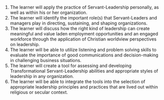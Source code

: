 1. The learner will apply the practice of Servant-Leadership personally, as well as within his or her organization. 
2. The learner will identify the important role\(s\) that Servant-Leaders and managers play in directing, sustaining, and shaping organizations. 
3. The learner will discuss how the right kind of leadership can create meaningful and value laden employment opportunities and an engaged workforce through the application of Christian worldview perspectives on leadership. 
4. The learner will be able to utilize listening and problem solving skills to evaluate the importance of good communications and decision-making in challenging business situations. 
5. The learner will create a tool for assessing and developing Transformational Servant-Leadership abilities and appropriate styles of leadership in any organization.
6. The learner will be able to integrate the tools into the selection of appropriate leadership principles and practices that are lived out within religious or secular context. 



